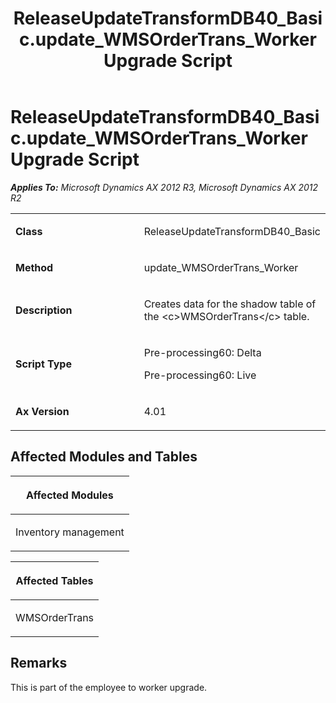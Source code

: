﻿---
title: ReleaseUpdateTransformDB40_Basic.update_WMSOrderTrans_Worker Upgrade Script
TOCTitle: ReleaseUpdateTransformDB40_Basic.update_WMSOrderTrans_Worker Upgrade Script
ms:assetid: 51de4c6d-03f1-aa3e-5e76-2d59233aef27
ms:mtpsurl: https://msdn.microsoft.com/en-us/library/JJ685538(v=AX.60)
ms:contentKeyID: 49708241
ms.date: 05/18/2015
mtps_version: v=AX.60
---

# ReleaseUpdateTransformDB40\_Basic.update\_WMSOrderTrans\_Worker Upgrade Script 


_**Applies To:** Microsoft Dynamics AX 2012 R3, Microsoft Dynamics AX 2012 R2_

<table>
<colgroup>
<col style="width: 50%" />
<col style="width: 50%" />
</colgroup>
<tbody>
<tr class="odd">
<td><p><strong>Class</strong></p></td>
<td><p>ReleaseUpdateTransformDB40_Basic</p></td>
</tr>
<tr class="even">
<td><p><strong>Method</strong></p></td>
<td><p>update_WMSOrderTrans_Worker</p></td>
</tr>
<tr class="odd">
<td><p><strong>Description</strong></p></td>
<td><p>Creates data for the shadow table of the &lt;c&gt;WMSOrderTrans&lt;/c&gt; table.</p></td>
</tr>
<tr class="even">
<td><p><strong>Script Type</strong></p></td>
<td><p>Pre-processing60: Delta</p>
<p>Pre-processing60: Live</p></td>
</tr>
<tr class="odd">
<td><p><strong>Ax Version</strong></p></td>
<td><p>4.01</p></td>
</tr>
</tbody>
</table>


## Affected Modules and Tables

<table>
<colgroup>
<col style="width: 100%" />
</colgroup>
<thead>
<tr class="header">
<th><p>Affected Modules</p></th>
</tr>
</thead>
<tbody>
<tr class="odd">
<td><p>Inventory management</p></td>
</tr>
</tbody>
</table>


<table>
<colgroup>
<col style="width: 100%" />
</colgroup>
<thead>
<tr class="header">
<th><p>Affected Tables</p></th>
</tr>
</thead>
<tbody>
<tr class="odd">
<td><p>WMSOrderTrans</p></td>
</tr>
</tbody>
</table>


## Remarks

This is part of the employee to worker upgrade.

  


